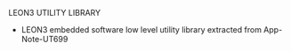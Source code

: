 LEON3 UTILITY LIBRARY

- LEON3 embedded software low level utility library extracted from App-Note-UT699
